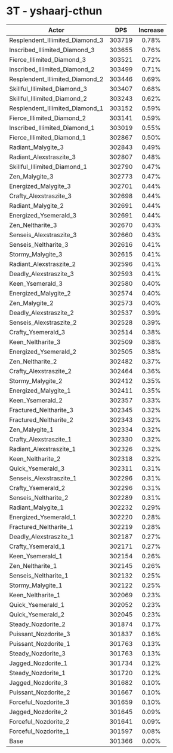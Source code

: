 # 3T - yshaarj-cthun
| Actor | DPS | Increase |
|---|:---:|:---:|
|Resplendent_Illimited_Diamond_3|303719|0.78%|
|Inscribed_Illimited_Diamond_3|303655|0.76%|
|Fierce_Illimited_Diamond_3|303521|0.72%|
|Inscribed_Illimited_Diamond_2|303499|0.71%|
|Resplendent_Illimited_Diamond_2|303446|0.69%|
|Skillful_Illimited_Diamond_3|303407|0.68%|
|Skillful_Illimited_Diamond_2|303243|0.62%|
|Resplendent_Illimited_Diamond_1|303152|0.59%|
|Fierce_Illimited_Diamond_2|303141|0.59%|
|Inscribed_Illimited_Diamond_1|303019|0.55%|
|Fierce_Illimited_Diamond_1|302867|0.50%|
|Radiant_Malygite_3|302843|0.49%|
|Radiant_Alexstraszite_3|302807|0.48%|
|Skillful_Illimited_Diamond_1|302790|0.47%|
|Zen_Malygite_3|302773|0.47%|
|Energized_Malygite_3|302701|0.44%|
|Crafty_Alexstraszite_3|302698|0.44%|
|Radiant_Malygite_2|302691|0.44%|
|Energized_Ysemerald_3|302691|0.44%|
|Zen_Neltharite_3|302670|0.43%|
|Senseis_Alexstraszite_3|302660|0.43%|
|Senseis_Neltharite_3|302616|0.41%|
|Stormy_Malygite_3|302615|0.41%|
|Radiant_Alexstraszite_2|302596|0.41%|
|Deadly_Alexstraszite_3|302593|0.41%|
|Keen_Ysemerald_3|302580|0.40%|
|Energized_Malygite_2|302574|0.40%|
|Zen_Malygite_2|302573|0.40%|
|Deadly_Alexstraszite_2|302537|0.39%|
|Senseis_Alexstraszite_2|302528|0.39%|
|Crafty_Ysemerald_3|302514|0.38%|
|Keen_Neltharite_3|302509|0.38%|
|Energized_Ysemerald_2|302505|0.38%|
|Zen_Neltharite_2|302482|0.37%|
|Crafty_Alexstraszite_2|302464|0.36%|
|Stormy_Malygite_2|302412|0.35%|
|Energized_Malygite_1|302411|0.35%|
|Keen_Ysemerald_2|302357|0.33%|
|Fractured_Neltharite_3|302345|0.32%|
|Fractured_Neltharite_2|302343|0.32%|
|Zen_Malygite_1|302334|0.32%|
|Crafty_Alexstraszite_1|302330|0.32%|
|Radiant_Alexstraszite_1|302326|0.32%|
|Keen_Neltharite_2|302318|0.32%|
|Quick_Ysemerald_3|302311|0.31%|
|Senseis_Alexstraszite_1|302296|0.31%|
|Crafty_Ysemerald_2|302296|0.31%|
|Senseis_Neltharite_2|302289|0.31%|
|Radiant_Malygite_1|302232|0.29%|
|Energized_Ysemerald_1|302220|0.28%|
|Fractured_Neltharite_1|302219|0.28%|
|Deadly_Alexstraszite_1|302187|0.27%|
|Crafty_Ysemerald_1|302171|0.27%|
|Keen_Ysemerald_1|302154|0.26%|
|Zen_Neltharite_1|302145|0.26%|
|Senseis_Neltharite_1|302132|0.25%|
|Stormy_Malygite_1|302122|0.25%|
|Keen_Neltharite_1|302069|0.23%|
|Quick_Ysemerald_1|302052|0.23%|
|Quick_Ysemerald_2|302045|0.23%|
|Steady_Nozdorite_2|301874|0.17%|
|Puissant_Nozdorite_3|301837|0.16%|
|Puissant_Nozdorite_1|301763|0.13%|
|Steady_Nozdorite_3|301763|0.13%|
|Jagged_Nozdorite_1|301734|0.12%|
|Steady_Nozdorite_1|301720|0.12%|
|Jagged_Nozdorite_3|301682|0.10%|
|Puissant_Nozdorite_2|301667|0.10%|
|Forceful_Nozdorite_3|301659|0.10%|
|Jagged_Nozdorite_2|301645|0.09%|
|Forceful_Nozdorite_2|301641|0.09%|
|Forceful_Nozdorite_1|301597|0.08%|
|Base|301366|0.00%|
